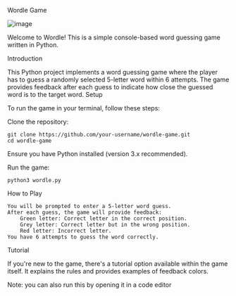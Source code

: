 Wordle Game

![image](https://github.com/user-attachments/assets/4fb7ee26-7f28-4fe4-9e4a-dd1b94d8c2d0)


Welcome to Wordle! This is a simple console-based word guessing game written in Python.

Introduction

This Python project implements a word guessing game where the player has to guess a randomly selected 5-letter word within 6 attempts. The game provides feedback after each guess to indicate how close the guessed word is to the target word.
Setup

To run the game in your terminal, follow these steps:

Clone the repository:

	git clone https://github.com/your-username/wordle-game.git
	cd wordle-game

Ensure you have Python installed (version 3.x recommended).

Run the game:

    python3 wordle.py

How to Play

    You will be prompted to enter a 5-letter word guess.
    After each guess, the game will provide feedback:
        Green letter: Correct letter in the correct position.
        Grey letter: Correct letter but in the wrong position.
        Red letter: Incorrect letter.
    You have 6 attempts to guess the word correctly.

Tutorial

If you're new to the game, there's a tutorial option available within the game itself. It explains the rules and provides examples of feedback colors.

Note:
you can also run this by opening it in a code editor

